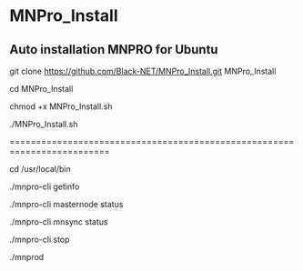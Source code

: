 # MNPro_Install

## Auto installation MNPRO for Ubuntu

git clone  https://github.com/Black-NET/MNPro_Install.git MNPro_Install

cd MNPro_Install

chmod +x MNPro_Install.sh

./MNPro_Install.sh

=========================================================================

cd /usr/local/bin

./mnpro-cli getinfo

./mnpro-cli masternode status

./mnpro-cli mnsync status

./mnpro-cli stop

./mnprod
